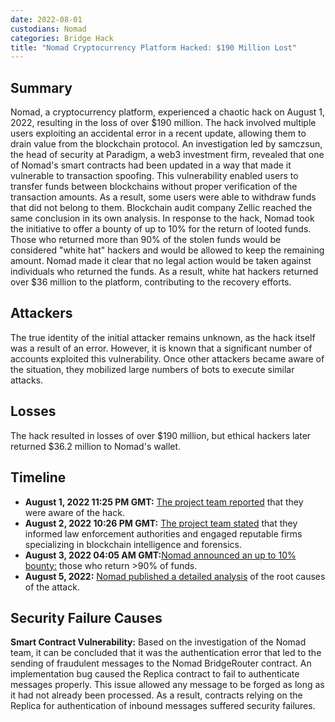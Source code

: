 ```yaml
---
date: 2022-08-01
custodians: Nomad
categories: Bridge Hack
title: "Nomad Cryptocurrency Platform Hacked: $190 Million Lost"
---
```


## Summary

Nomad, a cryptocurrency platform, experienced a chaotic hack on August 1, 2022, resulting in the loss of over $190 million. The hack involved multiple users exploiting an accidental error in a recent update, allowing them to drain value from the blockchain protocol.
An investigation led by samczsun, the head of security at Paradigm, a web3 investment firm, revealed that one of Nomad's smart contracts had been updated in a way that made it vulnerable to transaction spoofing. This vulnerability enabled users to transfer funds between blockchains without proper verification of the transaction amounts. As a result, some users were able to withdraw funds that did not belong to them. Blockchain audit company Zellic reached the same conclusion in its own analysis.
In response to the hack, Nomad took the initiative to offer a bounty of up to 10% for the return of looted funds. Those who returned more than 90% of the stolen funds would be considered "white hat" hackers and would be allowed to keep the remaining amount. Nomad made it clear that no legal action would be taken against individuals who returned the funds. As a result, white hat hackers returned over $36 million to the platform, contributing to the recovery efforts.

## Attackers

The true identity of the initial attacker remains unknown, as the hack itself was a result of an error. However, it is known that a significant number of accounts exploited this vulnerability. Once other attackers became aware of the situation, they mobilized large numbers of bots to execute similar attacks.

## Losses

The hack resulted in losses of over $190 million, but ethical hackers later returned $36.2 million to Nomad's wallet.

## Timeline

- **August 1, 2022 11:25 PM GMT:** [The project team reported](https://twitter.com/nomadxyz_/status/1554246853348036608) that they were aware of the hack.
- **August 2, 2022 10:26 PM GMT:** [The project team stated](https://twitter.com/nomadxyz_/status/1554413278406721537) that they informed law enforcement authorities and engaged reputable firms specializing in blockchain intelligence and forensics.
- **August 3, 2022 04:05 AM GMT:**[Nomad announced an up to 10% bounty:](https://twitter.com/nomadxyz_/status/1554679735006859264) those who return >90% of funds.
- **August 5, 2022:** [Nomad published a detailed analysis](https://medium.com/nomad-xyz-blog/nomad-bridge-hack-root-cause-analysis-875ad2e5aacd) of the root causes of the attack.

## Security Failure Causes

**Smart Contract Vulnerability:** Based on the investigation of the Nomad team, it can be concluded that it was the authentication error that led to the sending of fraudulent messages to the Nomad BridgeRouter contract. An implementation bug caused the Replica contract to fail to authenticate messages properly. This issue allowed any message to be forged as long as it had not already been processed. As a result, contracts relying on the Replica for authentication of inbound messages suffered security failures.